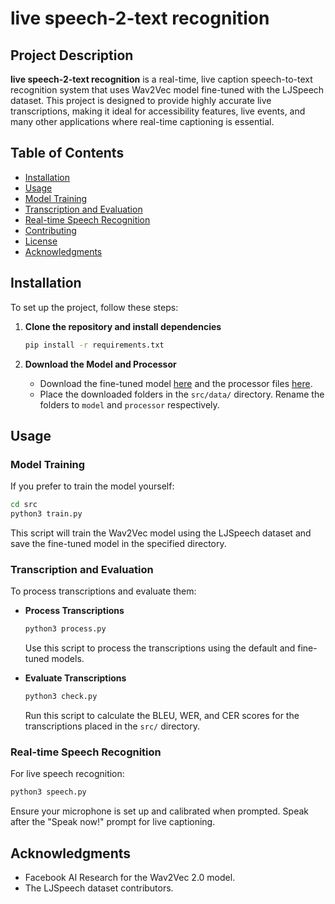 # live speech-2-text recognition

## Project Description
**live speech-2-text recognition** is a real-time, live caption speech-to-text recognition system that uses Wav2Vec model fine-tuned with the LJSpeech dataset. This project is designed to provide highly accurate live transcriptions, making it ideal for accessibility features, live events, and many other applications where real-time captioning is essential.

## Table of Contents
- [Installation](#installation)
- [Usage](#usage)
- [Model Training](#model-training)
- [Transcription and Evaluation](#transcription-and-evaluation)
- [Real-time Speech Recognition](#real-time-speech-recognition)
- [Contributing](#contributing)
- [License](#license)
- [Acknowledgments](#acknowledgments)

## Installation
To set up the project, follow these steps:

1. **Clone the repository and install dependencies**
    ```bash
    pip install -r requirements.txt
    ```

2. **Download the Model and Processor**
    - Download the fine-tuned model [here](https://vault.sfu.ca/index.php/s/y3DWNnmetsWdtnZ) and the processor files [here](https://vault.sfu.ca/index.php/s/v9vQ07HWrCOR2r3).
    - Place the downloaded folders in the `src/data/` directory. Rename the folders to `model` and `processor` respectively.

## Usage

### Model Training
If you prefer to train the model yourself:
```bash
cd src
python3 train.py
```
This script will train the Wav2Vec model using the LJSpeech dataset and save the fine-tuned model in the specified directory.

### Transcription and Evaluation
To process transcriptions and evaluate them:
- **Process Transcriptions**
    ```bash
    python3 process.py
    ```
    Use this script to process the transcriptions using the default and fine-tuned models.

- **Evaluate Transcriptions**
    ```bash
    python3 check.py
    ```
    Run this script to calculate the BLEU, WER, and CER scores for the transcriptions placed in the `src/` directory.

### Real-time Speech Recognition
For live speech recognition:
```bash
python3 speech.py
```

Ensure your microphone is set up and calibrated when prompted. Speak after the "Speak now!" prompt for live captioning.

## Acknowledgments
- Facebook AI Research for the Wav2Vec 2.0 model.
- The LJSpeech dataset contributors.

